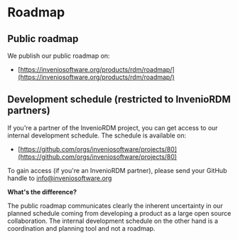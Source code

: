 # Roadmap

## Public roadmap

We publish our public roadmap on:

- [https://inveniosoftware.org/products/rdm/roadmap/](https://inveniosoftware.org/products/rdm/roadmap/)

##  Development schedule (restricted to InvenioRDM partners)

If you're a partner of the InvenioRDM project, you can get access to our internal
development schedule. The schedule is available on:

- [https://github.com/orgs/inveniosoftware/projects/80](https://github.com/orgs/inveniosoftware/projects/80)

To gain access (if you're an InvenioRDM partner), please send your GitHub handle to [info@inveniosoftware.org](mailto:info@inveniosoftware.org)

**What's the difference?**

The public roadmap communicates clearly the inherent uncertainty in our planned schedule coming from developing a product as a large open source collaboration. The internal development schedule on the other hand is a coordination and planning tool and not a roadmap.


